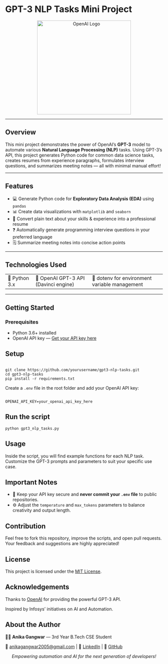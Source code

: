 # GPT-3 NLP Tasks Mini Project

<p align="center">
  <img src="https://upload.wikimedia.org/wikipedia/commons/thumb/0/04/OpenAI_Logo.svg/2560px-OpenAI_Logo.svg.png" alt="OpenAI Logo" width="300"/>
</p>

---

## Overview

<p>
This mini project demonstrates the power of OpenAI’s <strong>GPT-3</strong> model to automate various <strong>Natural Language Processing (NLP)</strong> tasks. Using GPT-3’s API, this project generates Python code for common data science tasks, creates resumes from experience paragraphs, formulates interview questions, and summarizes meeting notes — all with minimal manual effort!
</p>

---

## Features

<ul>
  <li>💻 Generate Python code for <strong>Exploratory Data Analysis (EDA)</strong> using <code>pandas</code></li>
  <li>📊 Create data visualizations with <code>matplotlib</code> and <code>seaborn</code></li>
  <li>📝 Convert plain text about your skills & experience into a professional resume</li>
  <li>❓ Automatically generate programming interview questions in your preferred language</li>
  <li>🗒️ Summarize meeting notes into concise action points</li>
</ul>

---

## Technologies Used

<table>
  <tr>
    <td>🐍 Python 3.x</td>
    <td>🤖 OpenAI GPT-3 API (Davinci engine)</td>
    <td>🔐 dotenv for environment variable management</td>
  </tr>
</table>

---

## Getting Started

### Prerequisites

<ul>
  <li>Python 3.6+ installed</li>
  <li>OpenAI API key — <a href="https://platform.openai.com/account/api-keys" target="_blank" rel="noopener noreferrer">Get your API key here</a></li>
</ul>

<h2>Setup</h2>
<pre><code>
git clone https://github.com/yourusername/gpt3-nlp-tasks.git
cd gpt3-nlp-tasks
pip install -r requirements.txt
</code></pre>

<p>Create a <code>.env</code> file in the root folder and add your OpenAI API key:</p>

<pre><code class="language-ini">
OPENAI_API_KEY=your_openai_api_key_here
</code></pre>

<h2>Run the script</h2>
<pre><code>python gpt3_nlp_tasks.py</code></pre>

<h2>Usage</h2>
<p>Inside the script, you will find example functions for each NLP task. Customize the GPT-3 prompts and parameters to suit your specific use case.</p>

<h2>Important Notes</h2>
<ul>
  <li>🔐 Keep your API key secure and <strong>never commit your <code>.env</code> file</strong> to public repositories.</li>
  <li>⚙️ Adjust the <code>temperature</code> and <code>max_tokens</code> parameters to balance creativity and output length.</li>
</ul>

<h2>Contribution</h2>
<p>Feel free to fork this repository, improve the scripts, and open pull requests. Your feedback and suggestions are highly appreciated!</p>

<h2>License</h2>
<p>This project is licensed under the <a href="LICENSE">MIT License</a>.</p>

<h2>Acknowledgements</h2>
<p>Thanks to <a href="https://openai.com/">OpenAI</a> for providing the powerful GPT-3 API.</p>
<p>Inspired by Infosys’ initiatives on AI and Automation.</p>

<h2>About the Author</h2>
<p>👨‍🎓 <strong>Anika Gangwar</strong> — 3rd Year B.Tech CSE Student</p>
<p>📧 <a href="mailto:anikagangwar2005@gmail.com">anikagangwar2005@gmail.com</a> | 🔗 <a href="https://www.linkedin.com/in/anika-gangwar-3a10772b1/">LinkedIn</a> | 🐙 <a href="https://github.com/annahunn20">GitHub</a></p>

<p style="text-align:center;"><em>Empowering automation and AI for the next generation of developers!</em></p>
